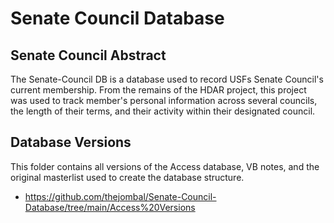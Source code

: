 # Senate Council Database
## Senate Council Abstract

The Senate-Council DB is a database used to record USFs Senate Council's current membership. From the remains of the HDAR project, this project was used to track member's personal information across several councils, the length of their terms, and their activity within their designated council.  

## Database Versions
This folder contains all versions of the Access database, VB notes, and the original masterlist used to create the database structure.  
  - https://github.com/thejombal/Senate-Council-Database/tree/main/Access%20Versions   
